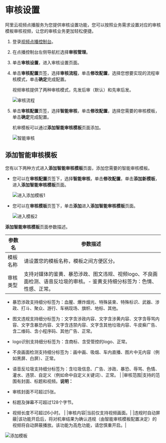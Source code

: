# 审核设置

阿里云视频点播服务为您提供审核设置功能，您可以按照业务需求设置对应的审核模板审核视频，让您的审核业务更加轻松便捷。

1.  登录[视频点播控制台](https://vod.console.aliyun.com/)。

2.  在点播控制台左侧导航栏选择**审核管理**。

3.  单击**审核设置**，进入审核设置页面。

4.  单击**审核配置**页签，选择**审核流程**，单击**修改配置**，选择您想要实现的流程审核模式，单击**确定**完成配置。

    视频审核提供了两种审核模式，先发后审（默认）和先审后发。

    ![审核流程](https://static-aliyun-doc.oss-accelerate.aliyuncs.com/assets/img/zh-CN/5206454061/p173499.png)

5.  单击**审核配置**页签，选择**智能审核**，单击**修改配置**，选择您需要的审核模板，单击**确定**完成配置。

    机审模板可以通过**添加智能审核模板**页面添加。

    ![智能审核](https://static-aliyun-doc.oss-accelerate.aliyuncs.com/assets/img/zh-CN/5206454061/p173515.png)


## 添加智能审核模板

您有以下两种方式进入**添加智能审核模板**页面，添加您需要的智能审核模板。

-   您可以在**审核配置**页签下，选择**智能审核**，单击**修改配置**，单击**添加新模板**，进入**添加智能审核模板**页面。

    ![进入添加模板1](https://static-aliyun-doc.oss-accelerate.aliyuncs.com/assets/img/zh-CN/5206454061/p173529.png)

-   您可以在**审核模板**页签下，单击**添加**进入**添加智能审核模板**页面。

    ![进入模板2](https://static-aliyun-doc.oss-accelerate.aliyuncs.com/assets/img/zh-CN/6206454061/p173533.png)


**添加智能审核模板**页面参数描述。

|参数名|参数描述|
|---|----|
|模板名称|请设置您的模板名称，模板之间方便区分。|
|审核类型|支持对媒体的鉴黄、暴恐涉政、图文违规、视频logo、不良画面检测、语音反垃圾的审核。-   鉴黄支持细分标签为：色情、性感、正常。
-   暴恐涉政支持细分标签为：血腥、爆炸烟光、特殊装束、特殊标识、武器、涉政、打斗、聚众、游行、车祸现场、旗帜、地标、其他。
-   图文违规支持细分标签为：文字含涉政内容、文字含涉黄内容、文字含辱骂内容、文字含暴恐内容、文字含违禁内容、文字含其他垃圾内容、牛皮癣广告、含二维码、含小程序码、其他广告、正常。
-   logo识别支持细分标签为：含商标、含受管控的logo、正常。
-   不良画面检测支持细分标签为：画中画、吸烟、车内直播、图片中无内容（例如黑屏、白屏）、正常。
-   语音反垃圾支持细分标签为：含垃圾信息、广告、涉政、暴恐、辱骂、色情、灌水、违禁、自定义（例如命中自定义关键词）、正常。 |
|审核范围|支持的范围有封面、标题和视频。**说明：**

-   审核封面不可超过5张。
-   标题及弹幕不可超过128个字节。
-   视频长度不可超过6小时。 |
|审核内容|当前仅支持视频画面。|
|违规时自动屏蔽|该功能开启后，将对机审结果为确认违规（由智能审核模板配置决定）的视频将自动屏蔽播放。该功能为高危功能，请您慎重开启。|

![添加模板](https://static-aliyun-doc.oss-accelerate.aliyuncs.com/assets/img/zh-CN/6206454061/p173645.png)

